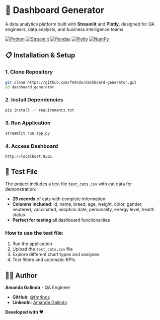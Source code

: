 
# 🚀 Dashboard Generator 

A data analytics platform built with **Streamlit** and **Plotly**, designed for QA engineers, data analysts, and business intelligence teams.

[![Python](https://img.shields.io/badge/Python-3.8+-blue.svg)](https://www.python.org/downloads/)
[![Streamlit](https://img.shields.io/badge/Streamlit-1.28+-red.svg)](https://streamlit.io/)
[![Pandas](https://img.shields.io/badge/Pandas-2.0+-green.svg)](https://pandas.pydata.org/)
[![Plotly](https://img.shields.io/badge/Plotly-5.15+-purple.svg)](https://plotly.com/)
[![NumPy](https://img.shields.io/badge/NumPy-1.24+-orange.svg)](https://numpy.org/)

## 📋 **Installation & Setup**

### **1. Clone Repository**
```bash
git clone https://github.com/fm4nds/dashboard-generator.git
cd dashboard_generator
```

### **2. Install Dependencies**
```bash
pip install -r requirements.txt
```

### **3. Run Application**
```bash
streamlit run app.py
```

### **4. Access Dashboard**
```
http://localhost:8501
```

## 🧪 **Test File**

The project includes a test file `test_cats.csv` with cat data for demonstration:

- **25 records** of cats with complete information
- **Columns included**: id, name, breed, age, weight, color, gender, neutered, vaccinated, adoption date, personality, energy level, health status
- **Perfect for testing** all dashboard functionalities

### **How to use the test file:**
1. Run the application
2. Upload the `test_cats.csv` file
3. Explore different chart types and analyses
4. Test filters and automatic KPIs

## 👨‍💻 **Author**

**Amanda Galindo** - QA Engineer
- **GitHub**: [@fm4nds](https://github.com/fm4nds)
- **LinkedIn**: [Amanda Galindo](https://linkedin.com/in/amandalaisgalindo)

**Developed with ❤️**
